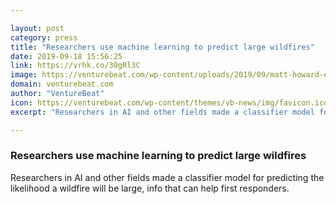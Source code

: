 ```yaml
---

layout: post
category: press
title: "Researchers use machine learning to predict large wildfires"
date: 2019-09-18 15:56:25
link: https://vrhk.co/30gRl3C
image: https://venturebeat.com/wp-content/uploads/2019/09/matt-howard-eAKDzK4lo4o-unsplash.jpg?w=1200&strip=all
domain: venturebeat.com
author: "VentureBeat"
icon: https://venturebeat.com/wp-content/themes/vb-news/img/favicon.ico
excerpt: "Researchers in AI and other fields made a classifier model for predicting the likelihood a wildfire will be large, info that can help first responders."

---
```


### Researchers use machine learning to predict large wildfires

Researchers in AI and other fields made a classifier model for predicting the likelihood a wildfire will be large, info that can help first responders.